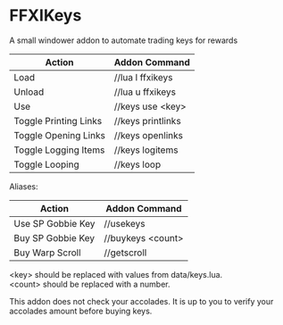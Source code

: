 # FFXIKeys
A small windower addon to automate trading keys for rewards

Action                | Addon Command
--------------------- | -----------------------------
Load                  | //lua l ffxikeys
Unload                | //lua u ffxikeys
Use                   | //keys use \<key\>
Toggle Printing Links | //keys printlinks
Toggle Opening Links  | //keys openlinks
Toggle Logging Items  | //keys logitems
Toggle Looping        | //keys loop


Aliases:

Action                | Addon Command
--------------------- | -----------------------------
Use SP Gobbie Key     | //usekeys
Buy SP Gobbie Key     | //buykeys \<count\>
Buy Warp Scroll       | //getscroll

\<key\> should be replaced with values from data/keys.lua.  
\<count\> should be replaced with a number.

This addon does not check your accolades.  It is up to you to verify your accolades amount before buying keys.
